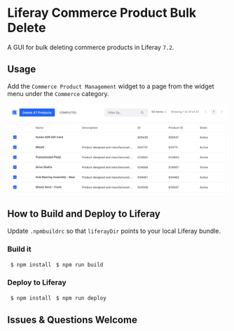 # Liferay Commerce Product Bulk Delete

A GUI for bulk deleting commerce products in Liferay `7.2`.

## Usage

Add the `Commerce Product Management` widget to a page from the widget menu under the `Commerce` category.

![Delete Products](/images/delete-products.png)

## How to Build and Deploy to Liferay

Update `.npmbuildrc` so that `liferayDir` points to your local Liferay bundle.

### Build it
` $ npm install`
` $ npm run build`


### Deploy to Liferay
` $ npm install`
` $ npm run deploy`

## Issues & Questions Welcome